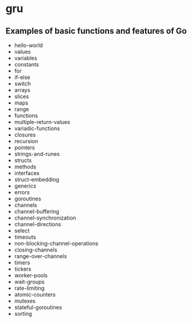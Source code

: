 # gru

## Examples of basic functions and features of Go

- hello-world
- values
- variables
- constants
- for
- if-else
- switch
- arrays
- slices
- maps
- range
- functions
- multiple-return-values
- variadic-functions
- closures
- recursion
- pointers
- strings-and-runes
- structs
- methods
- interfaces
- struct-embedding
- generics
- errors
- goroutines
- channels
- channel-buffering
- channel-synchronization
- channel-directions
- select
- timeouts
- non-blocking-channel-operations
- closing-channels
- range-over-channels
- timers
- tickers
- worker-pools
- wait-groups
- rate-limiting
- atomic-counters
- mutexes
- stateful-goroutines
- sorting